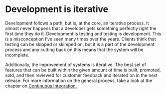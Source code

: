 # Development is iterative

Development follows a path, but is, at the core, an iterative process. It almost never happens that a developer gets something perfectly right the first time they do it. Development is testing and testing is development. This is a misconception I’ve seen many times over the years. Clients think that testing can be skipped or skimped on, but it is a part of the development process and any cutting back on this means that the system will be incomplete.  


Additionally, the improvement of systems is iterative. The best set of features that can be built within the given amount of time is built, promoted, sold, and then reviewed for customer feedback and iterated on in the next release. For more information on the general process, take a look at the chapter on [Continuous Integration.](https://docs.google.com/document/d/1qLCH0YaNhxbutZeK9Oo87n9PhssDaHLkWLTPYW0UIMQ/edit#heading=h.18qyyg22zu05)

